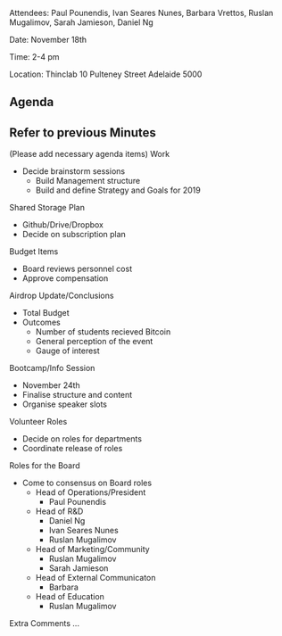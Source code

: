 Attendees: Paul Pounendis, Ivan Seares Nunes, Barbara Vrettos, Ruslan Mugalimov, Sarah Jamieson, Daniel Ng

Date: November 18th

Time: 2-4 pm

Location: Thinclab 10 Pulteney Street Adelaide 5000

Agenda
-----------------------------------------------------------------------------------------------------------------
Refer to previous Minutes
-----------------------------------------------------------------------------------------------------------------

(Please add necessary agenda items)
Work
  - Decide brainstorm sessions
    - Build Management structure
    - Build and define Strategy and Goals for 2019

Shared Storage Plan
  - Github/Drive/Dropbox
  - Decide on subscription plan

Budget Items
  - Board reviews personnel cost
  - Approve compensation

Airdrop Update/Conclusions
  - Total Budget
  - Outcomes
    - Number of students recieved Bitcoin
    - General perception of the event
    - Gauge of interest

Bootcamp/Info Session
  - November 24th
  - Finalise structure and content
  - Organise speaker slots

Volunteer Roles
  - Decide on roles for departments
  - Coordinate release of roles

Roles for the Board
  - Come to consensus on Board roles
    - Head of Operations/President
      - Paul Pounendis
    - Head of R&D 
      - Daniel Ng
      - Ivan Seares Nunes
      - Ruslan Mugalimov
    - Head of Marketing/Community
      - Ruslan Mugalimov
      - Sarah Jamieson
    - Head of External Communicaton
      - Barbara
    - Head of Education
      - Ruslan Mugalimov

Extra Comments ...







  
    

